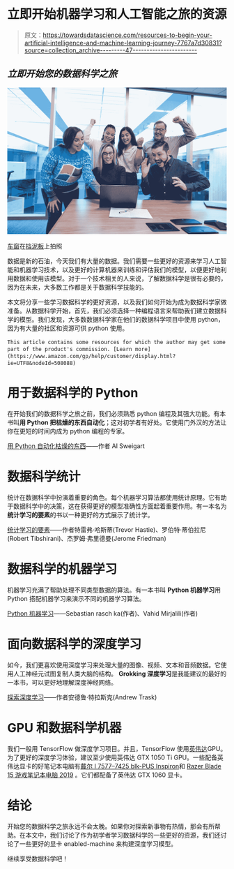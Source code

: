 # 立即开始机器学习和人工智能之旅的资源

> 原文：<https://towardsdatascience.com/resources-to-begin-your-artificial-intelligence-and-machine-learning-journey-7767a7d30831?source=collection_archive---------47----------------------->

## *立即开始您的数据科学之旅*

![](img/a7850d5b6d2cd31ed2a2273a18687baf.png)

[车窗](https://unsplash.com/@windows?utm_source=medium&utm_medium=referral)在[挡泥板](https://unsplash.com?utm_source=medium&utm_medium=referral)上拍照

数据是新的石油，今天我们有大量的数据。我们需要一些更好的资源来学习人工智能和机器学习技术，以及更好的计算机器来训练和评估我们的模型，以便更好地利用数据和使用该模型。对于一个技术相关的人来说，了解数据科学是很有必要的，因为在未来，大多数工作都是关于数据科学技能的。

本文将分享一些学习数据科学的更好资源，以及我们如何开始为成为数据科学家做准备。从数据科学开始，首先，我们必须选择一种编程语言来帮助我们建立数据科学的模型。我们发现，大多数数据科学家在他们的数据科学项目中使用 python，因为有大量的社区和资源可供 python 使用。

```
This article contains some resources for which the author may get some part of the product's commission. [Learn more](https://www.amazon.com/gp/help/customer/display.html?ie=UTF8&nodeId=508088)
```

# 用于数据科学的 Python

在开始我们的数据科学之旅之前，我们必须熟悉 python 编程及其强大功能。有本书叫**用 Python 把枯燥的东西自动化**；这对初学者有好处。它使用门外汉的方法让你在更短的时间内成为 python 编程的专家。

[用 Python 自动化枯燥的东西](https://amzn.to/318iJQh)——作者 Al Sweigart

# 数据科学统计

统计在数据科学中扮演着重要的角色。每个机器学习算法都使用统计原理。它有助于数据科学中的决策，这在获得更好的模型准确性方面起着重要作用。有一本名为**统计学习的要素**的书以一种更好的方式展示了统计学。

[统计学习的要素](https://amzn.to/3lNkv1i)——作者特雷弗·哈斯蒂(Trevor Hastie)、罗伯特·蒂伯拉尼(Robert Tibshirani)、杰罗姆·弗里德曼(Jerome Friedman)

# 数据科学的机器学习

机器学习充满了帮助处理不同类型数据的算法。有一本书叫 **Python 机器学习**用 Python 搭配机器学习来演示不同的机器学习算法。

[Python 机器学习](https://amzn.to/375F4lp)——Sebastian rasch ka(作者)、Vahid Mirjalili(作者)

# 面向数据科学的深度学习

如今，我们更喜欢使用深度学习来处理大量的图像、视频、文本和音频数据。它使用人工神经元试图复制人类大脑的结构。 **Grokking 深度学习**是我能建议的最好的一本书，可以更好地理解深度神经网络。

[探索深度学习](https://amzn.to/3dqOnxr)——作者安德鲁·特拉斯克(Andrew Trask)

# GPU 和数据科学机器

我们一般用 TensorFlow 做深度学习项目。并且，TensorFlow 使用[英伟达](https://www.nvidia.com/)GPU。为了更好的深度学习体验，建议至少使用英伟达 GTX 1050 Ti GPU。一些配备英伟达显卡的好笔记本电脑有[戴尔 I 7577–7425 blk-PUS Inspiron](https://amzn.to/3k3TciI)和 [Razer Blade 15 游戏笔记本电脑 2019](https://amzn.to/35d7TtN) 。它们都配备了英伟达 GTX 1060 显卡。

# 结论

开始您的数据科学之旅永远不会太晚。如果你对探索新事物有热情，那会有所帮助。在本文中，我们讨论了作为初学者学习数据科学的一些更好的资源，我们还讨论了一些更好的显卡 enabled-machine 来构建深度学习模型。

继续享受数据科学吧！